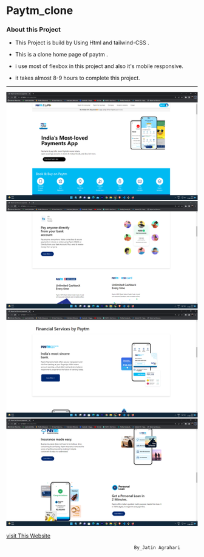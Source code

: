 
# Paytm_clone


### About this Project
- This Project is build by Using Html and tailwind-CSS .                
- This is a clone home page of paytm .
- i use most of flexbox in this project and also it's  mobile responsive.  

- it takes almost 8-9 hours to complete this project.

---

![Demo-images](https://github.com/jatin2311/Paytm-clone/blob/main/demo/SS-01.png)
![Demo-images](https://github.com/jatin2311/Paytm-clone/blob/main/demo/SS-02.png)
![Demo-images](https://github.com/jatin2311/Paytm-clone/blob/main/demo/SS-03.png)
![Demo-images](https://github.com/jatin2311/Paytm-clone/blob/main/demo/ss-04.png)

[visit This Website](https://paytm-clone-0.netlify.app/)


                                                   By_Jatin Agrahari


